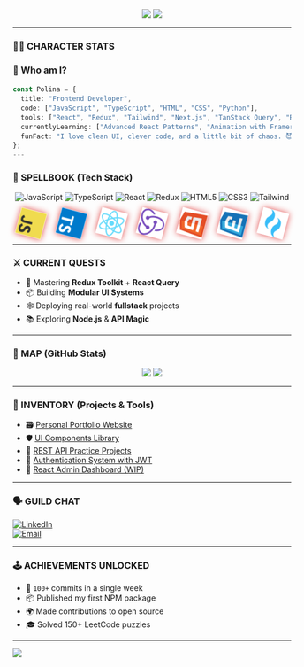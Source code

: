 <div align="center">

<img src="https://readme-typing-svg.demolab.com/?lines=🩸+Welcome,+Wanderer+...;&font=Fira+Code&center=true&width=440&height=45&color=ff4444&vCenter=true&pause=1000&size=22" />

<img src="https://capsule-render.vercel.app/api?type=waving&color=ff4444&height=120&section=header&text=Polina%20Lozova%20Profile&fontSize=30&fontColor=ffffff" />

</div>

---

### 🧙‍♀️ CHARACTER STATS

### 🧩 Who am I?

```ts
const Polina = {
  title: "Frontend Developer",
  code: ["JavaScript", "TypeScript", "HTML", "CSS", "Python"],
  tools: ["React", "Redux", "Tailwind", "Next.js", "TanStack Query", "React Router"],
  currentlyLearning: ["Advanced React Patterns", "Animation with Framer Motion"],
  funFact: "I love clean UI, clever code, and a little bit of chaos. 😈",
};
---
```

### 🔮 SPELLBOOK (Tech Stack)

<p align="center">
  <img src="https://img.shields.io/badge/JavaScript-%23E44C4C.svg?style=for-the-badge&logo=javascript&logoColor=white&animation=glow" alt="JavaScript" />
  <img src="https://img.shields.io/badge/TypeScript-%23C53030.svg?style=for-the-badge&logo=typescript&logoColor=white&animation=glow" alt="TypeScript" />
  <img src="https://img.shields.io/badge/React-%23F56565.svg?style=for-the-badge&logo=react&logoColor=white&animation=glow" alt="React" />
  <img src="https://img.shields.io/badge/Redux-%23B83232.svg?style=for-the-badge&logo=redux&logoColor=white&animation=glow" alt="Redux" />
  <img src="https://img.shields.io/badge/HTML5-%23C53030.svg?style=for-the-badge&logo=html5&logoColor=white&animation=glow" alt="HTML5" />
  <img src="https://img.shields.io/badge/CSS3-%23B83232.svg?style=for-the-badge&logo=css3&logoColor=white&animation=glow" alt="CSS3" />
  <img src="https://img.shields.io/badge/Tailwind-%23E53E3E.svg?style=for-the-badge&logo=tailwind-css&logoColor=white&animation=glow" alt="Tailwind" />
</p>

<p align="center" style="display:flex; justify-content:center; gap:25px; margin-top:15px;">
  <img src="https://raw.githubusercontent.com/devicons/devicon/master/icons/javascript/javascript-original.svg" width="48" height="48" alt="JavaScript" class="spin" />
  <img src="https://raw.githubusercontent.com/devicons/devicon/master/icons/typescript/typescript-original.svg" width="48" height="48" alt="TypeScript" class="spin" />
  <img src="https://raw.githubusercontent.com/devicons/devicon/master/icons/react/react-original.svg" width="48" height="48" alt="React" class="spin" />
  <img src="https://raw.githubusercontent.com/devicons/devicon/master/icons/redux/redux-original.svg" width="48" height="48" alt="Redux" class="spin" />
  <img src="https://raw.githubusercontent.com/devicons/devicon/master/icons/html5/html5-original.svg" width="48" height="48" alt="HTML5" class="spin" />
  <img src="https://raw.githubusercontent.com/devicons/devicon/master/icons/css3/css3-original.svg" width="48" height="48" alt="CSS3" class="spin" />
  <img src="https://raw.githubusercontent.com/devicons/devicon/master/icons/tailwindcss/tailwindcss-plain.svg" width="48" height="48" alt="Tailwind" class="spin" />
</p>

<style>
@keyframes spin {
  0% { transform: rotate(0deg);}
  100% { transform: rotate(360deg);}
}

.spin {
  animation: spin 6s linear infinite;
  filter: drop-shadow(0 0 6px #e44c4c);
  transition: filter 0.3s ease-in-out;
}

.spin:hover {
  filter: drop-shadow(0 0 15px #ff0000);
  animation-play-state: paused;
}
</style>


---
### ⚔️ CURRENT QUESTS

- 🧩 Mastering **Redux Toolkit** + **React Query**
- 📦 Building **Modular UI Systems**
- 🕸️ Deploying real-world **fullstack** projects
- 📚 Exploring **Node.js** & **API Magic**

---

### 🧭 MAP (GitHub Stats)

<p align="center">
  <img src="https://github-readme-stats.vercel.app/api?username=LozovaPolina&show_icons=true&theme=tokyonight&title_color=ff4444&icon_color=ff4444&text_color=ffffff&bg_color=0d1117&border_radius=10" width="48%" />
  <img src="https://streak-stats.demolab.com/?user=LozovaPolina&theme=tokyonight&hide_border=true&background=0d1117&currStreakLabel=ff4444&ring=ff4444&fire=ff4444" width="48%" />
</p>

---

### 💼 INVENTORY (Projects & Tools)

- 🗃️ [Personal Portfolio Website](#)  
- 🛡️ [UI Components Library](#)  
- 💾 [REST API Practice Projects](#)  
- 🔐 [Authentication System with JWT](#)  
- 🧱 [React Admin Dashboard (WIP)](#)

---

### 🗣️ GUILD CHAT

[![LinkedIn](https://img.shields.io/badge/-LinkedIn-%230077B5?style=for-the-badge&logo=linkedin&logoColor=white)](https://linkedin.com/in/yourname)  
[![Email](https://img.shields.io/badge/-Send%20a%20Message-ff4444?style=for-the-badge&logo=gmail&logoColor=white)](mailto:youremail@example.com)

---

### 🕹️ ACHIEVEMENTS UNLOCKED

- 🥇 `100+` commits in a single week  
- 📦 Published my first NPM package  
- 🌍 Made contributions to open source  
- 🎓 Solved 150+ LeetCode puzzles  

---

<img src="https://capsule-render.vercel.app/api?type=waving&color=ff4444&height=100&section=footer"/>


